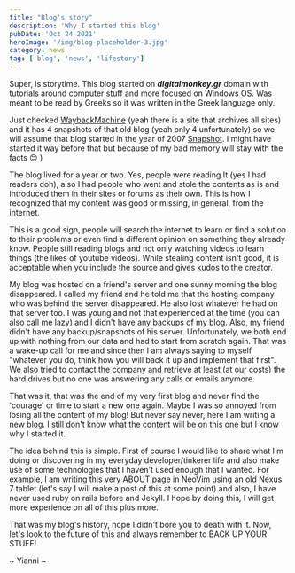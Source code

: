 ```yaml
---
title: "Blog's story"
description: 'Why I started this blog'
pubDate: 'Oct 24 2021'
heroImage: '/img/blog-placeholder-3.jpg'
category: news
tag: ['blog', 'news', 'lifestory']
---
```


Super, is storytime. This blog started on **_digitalmonkey.gr_** domain with tutorials around computer stuff and more focused on Windows OS. Was meant to be read by Greeks so it was written in the Greek language only.

Just checked [WaybackMachine](https://archive.org) (yeah there is a site that archives all sites) and it has 4 snapshots of that old blog (yeah only 4 unfortunately) so we will assume that blog started in the year of 2007 [Snapshot](https://web.archive.org/web/20071027092230/http://www.digitalmonkey.gr/). I might have started it way before that but because of my bad memory will stay with the facts :blush:
)

The blog lived for a year or two. Yes, people were reading It (yes I had readers doh), also I had people who went and stole the contents as is and introduced them in their sites or forums as their own. This is how I recognized that my content was good or missing, in general, from the internet.

This is a good sign, people will search the internet to learn or find a solution to their problems or even find a different opinion on something they already know. People still reading blogs and not only watching videos to learn things (the likes of youtube videos). While stealing content isn't good, it is acceptable when you include the source and gives kudos to the creator.

My blog was hosted on a friend's server and one sunny morning the blog disappeared. I called my friend and he told me that the hosting company who was behind the server disappeared. He also lost whatever he had on that server too. I was young and not that experienced at the time (you can also call me lazy) and I didn't have any backups of my blog. Also, my friend didn't have any backup/snapshots of his server. Unfortunately, we both end up with nothing from our data and had to start from scratch again. That was a wake-up call for me and since then I am always saying to myself "whatever you do, think how you will back it up and implement that first". We also tried to contact the company and retrieve at least (at our costs) the hard drives but no one was answering any calls or emails anymore.

That was it, that was the end of my very first blog and never find the 'courage' or time to start a new one again. Maybe I was so annoyed from losing all the content of my blog! But never say never, here I am writing a new blog. I still don't know what the content will be on this one but I know why I started it.

The idea behind this is simple. First of course I would like to share what I m doing or discovering in my everyday developer/tinkerer life and also make use of some technologies that I haven't used enough that I wanted. For example, I am writing this very ABOUT page in NeoVim using an old Nexus 7 tablet (let's say I will make a post of this at some point) and also, I have never used ruby on rails before and Jekyll. I hope by doing this, I will get more experience on all of this plus more.

That was my blog's history, hope I didn't bore you to death with it. Now, let's look to the future of this and always remember to BACK UP YOUR STUFF!

~ Yianni ~
